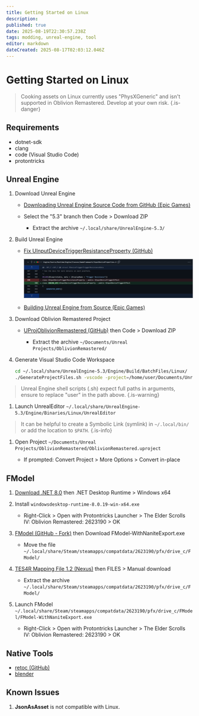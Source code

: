 ```yaml
---
title: Getting Started on Linux
description: 
published: true
date: 2025-08-19T22:30:57.238Z
tags: modding, unreal-engine, tool
editor: markdown
dateCreated: 2025-08-17T02:03:12.046Z
---
```


# Getting Started on Linux

> Cooking assets on Linux currently uses "PhysXGeneric" and isn't supported in Oblivion Remastered. Develop at your own risk.
{.is-danger}


## Requirements

- dotnet-sdk
- clang
- code (Visual Studio Code)
- protontricks

## Unreal Engine

1. Download Unreal Engine

    - [Downloading Unreal Engine Source Code from GitHub (Epic Games)](https://dev.epicgames.com/documentation/en-us/unreal-engine/downloading-source-code-in-unreal-engine)

    - Select the "5.3" branch then Code \> Download ZIP

        - Extract the archive `~/.local/share/UnrealEngine-5.3/`

1. Build Unreal Engine

    - [Fix UInputDeviceTriggerResistanceProperty (GitHub)](https://github.com/nathtest/UProjOblivionRemastered/tree/master?tab=readme-ov-file#unreal-532-source-fix)

        ![UInputDeviceTriggerResistanceProperty](/linux/uinputdevicetriggerresistanceproperty.png)

    - [Building Unreal Engine from Source (Epic Games)](https://dev.epicgames.com/documentation/en-us/unreal-engine/building-unreal-engine-from-source)

1. Download Oblivion Remastered Project

    - [UProjOblivionRemastered (GitHub)](https://github.com/nathtest/UProjOblivionRemastered) then Code \> Download ZIP

        - Extract the archive `~/Documents/Unreal Projects/OblivionRemastered/`

1. Generate Visual Studio Code Workspace

    ```bash
    cd ~/.local/share/UnrealEngine-5.3/Engine/Build/BatchFiles/Linux/
    ./GenerateProjectFiles.sh -vscode -project=/home/user/Documents/Unreal\\ Projects/OblivionRemastered/OblivionRemastered.uproject
    ```

> Unreal Engine shell scripts (.sh) expect full paths in arguments, ensure to replace "user" in the path above.
{.is-warning}

1. Launch UnrealEditor `~/.local/share/UnrealEngine-5.3/Engine/Binaries/Linux/UnrealEditor`

> It can be helpful to create a Symbolic Link (symlink) in `~/.local/bin/` or add the location to `$PATH`.
{.is-info}

1. Open Project `~/Documents/Unreal Projects/OblivionRemastered/OblivionRemastered.uproject`

    - If prompted: Convert Project > More Options > Convert in-place

<!-- todo: link to guide for configuration -->

## FModel

1. [Download .NET 8.0](https://dotnet.microsoft.com/en-us/download/dotnet/8.0) then .NET Desktop Runtime > Windows x64

1. Install `windowsdesktop-runtime-8.0.19-win-x64.exe`

    - Right-Click > Open with Protontricks Launcher > The Elder Scrolls IV: Oblivion Remastered: 2623190 > OK

1. [FModel (GitHub - Fork)](https://github.com/C0bra5/FModel/releases/latest) then Download FModel-WithNaniteExport.exe

    - Move the file `~/.local/share/Steam/steamapps/compatdata/2623190/pfx/drive_c/FModel/`

1. [TES4R Mapping File 1.2 (Nexus)](https://www.nexusmods.com/oblivionremastered/mods/4897) then FILES > Manual download

    - Extract the archive `~/.local/share/Steam/steamapps/compatdata/2623190/pfx/drive_c/FModel/`

1. Launch FModel `~/.local/share/Steam/steamapps/compatdata/2623190/pfx/drive_c/FModel/FModel-WithNaniteExport.exe`

    - Right-Click > Open with Protontricks Launcher > The Elder Scrolls IV: Oblivion Remastered: 2623190 > OK

<!-- todo: link to guide for configuration -->

## Native Tools

- [retoc (GitHub)](https://github.com/trumank/retoc/releases/latest)
- [blender](https://www.blender.org/download/)

## Known Issues

1. **JsonAsAsset** is not compatible with Linux.
